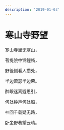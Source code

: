 ```yaml
---
description: '2019-01-03'
---
```


# 寒山寺野望

寒山寺里无寒山，&#x20;

菩提院中锦鲤畅，&#x20;

野径侧看人攒处，&#x20;

半边萧瑟半边荣。



醉眼迷离遐思引，&#x20;

何处钟声何处船，&#x20;

神回千载疑无路，

卧坐野巷望云晴。
